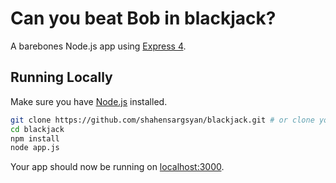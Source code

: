 # Can you beat Bob in blackjack?

A barebones Node.js app using [Express 4](http://expressjs.com/).

## Running Locally

Make sure you have [Node.js](http://nodejs.org/) installed.

```sh
git clone https://github.com/shahensargsyan/blackjack.git # or clone your own fork
cd blackjack
npm install
node app.js
```

Your app should now be running on [localhost:3000](http://localhost:3000/).
